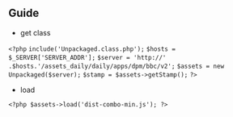 ## Guide
- get class

`<?php`
`include('Unpackaged.class.php');`
`$hosts = $_SERVER['SERVER_ADDR'];`
`$server = 'http://' .$hosts.'/assets_daily/daily/apps/dpm/bbc/v2';`
`$assets = new Unpackaged($server);`
`$stamp = $assets->getStamp();`
`?>`

- load

`<?php $assets->load('dist-combo-min.js'); ?>`
